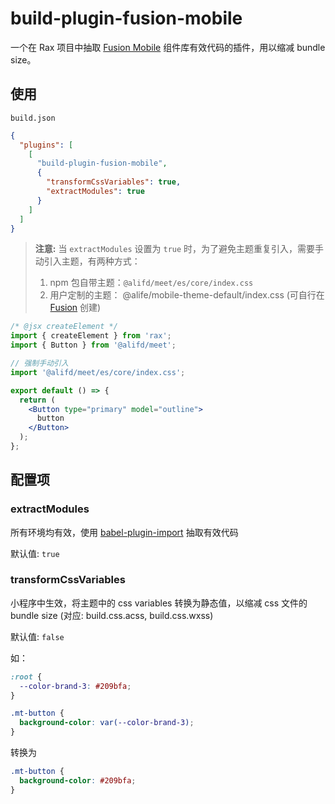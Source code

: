 # build-plugin-fusion-mobile

一个在 Rax 项目中抽取 [Fusion Mobile](https://www.npmjs.com/package/@alifd/meet) 组件库有效代码的插件，用以缩减 bundle size。

## 使用

`build.json`

```json
{
  "plugins": [
    [
      "build-plugin-fusion-mobile",
      {
        "transformCssVariables": true,
        "extractModules": true
      }
    ]
  ]
}
```

> **注意:** 当 `extractModules` 设置为 `true` 时，为了避免主题重复引入，需要手动引入主题，有两种方式：
>
> 1. npm 包自带主题：`@alifd/meet/es/core/index.css`
> 2. 用户定制的主题： @alife/mobile-theme-default/index.css (可自行在 [Fusion](https://fusion.alibaba-inc.com/mobile/) 创建)

```jsx
/* @jsx createElement */
import { createElement } from 'rax';
import { Button } from '@alifd/meet';

// 强制手动引入
import '@alifd/meet/es/core/index.css';

export default () => {
  return (
    <Button type="primary" model="outline">
      button
    </Button>
  );
};
```

## 配置项

### extractModules

所有环境均有效，使用 [babel-plugin-import](https://www.npmjs.com/package/babel-plugin-import) 抽取有效代码

默认值: `true`

### transformCssVariables

小程序中生效，将主题中的 css variables 转换为静态值，以缩减 css 文件的 bundle size (对应: build.css.acss, build.css.wxss)

默认值: `false`

如：

```css
:root {
  --color-brand-3: #209bfa;
}

.mt-button {
  background-color: var(--color-brand-3);
}
```

转换为

```css
.mt-button {
  background-color: #209bfa;
}
```

